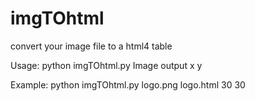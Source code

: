 # imgTOhtml
convert your image file to a html4 table

Usage: python imgTOhtml.py Image output x y

Example: python imgTOhtml.py logo.png logo.html 30 30
